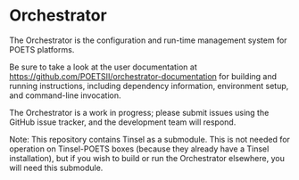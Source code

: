 # Orchestrator

The Orchestrator is the configuration and run-time management system for POETS
platforms.

Be sure to take a look at the user documentation at
https://github.com/POETSII/orchestrator-documentation for building and running
instructions, including dependency information, environment setup, and
command-line invocation.

The Orchestrator is a work in progress; please submit issues using the GitHub
issue tracker, and the development team will respond.

Note: This repository contains Tinsel as a submodule. This is not needed for
operation on Tinsel-POETS boxes (because they already have a Tinsel
installation), but if you wish to build or run the Orchestrator elsewhere, you
will need this submodule.
